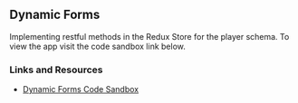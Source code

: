 ## Dynamic Forms
Implementing restful methods in the Redux Store for the player schema. To view the app visit the code sandbox link below.

### Links and Resources
* [Dynamic Forms Code Sandbox](https://codesandbox.io/s/k598vrp523)

